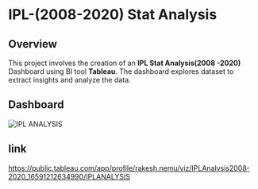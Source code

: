 # IPL-(2008-2020) Stat Analysis
## Overview
This project involves the creation of an **IPL Stat Analysis(2008 -2020)** Dashboard using BI tool **Tableau**. The dashboard explores dataset to extract insights and analyze the data.
## Dashboard
![IPL ANALYSIS](https://github.com/user-attachments/assets/720f0cf2-7a2b-448b-93a1-ae602a33c4d4)


## link

https://public.tableau.com/app/profile/rakesh.nemu/viz/IPLAnalysis2008-2020_16591212634990/IPLANALYSIS

